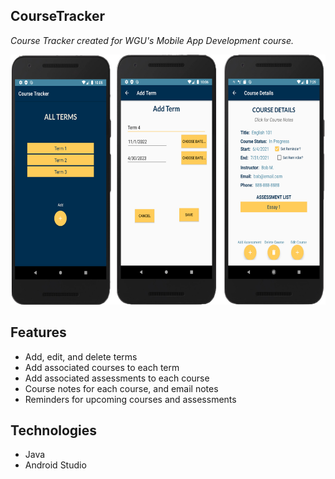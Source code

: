 CourseTracker
-------------
*Course Tracker created for WGU's Mobile App Development course.*

<img src="screen.jpg" width="600" height="400">
<meta 
  property=”og:title”
  content=”Example Title” 
/>
<meta 
  name=”image” 
  property=”og:image” 
  content=”%PUBLIC_URL%/example.png” 
/>
<meta 
  name=”author” 
  content=”Example Author” 
/>
<meta 
  property=”og:description” 
  content=”Example Description“
/>
<meta 
  property=”og:url” 
  content=”https://example.com" 
/>


Features
--------
- Add, edit, and delete terms 
- Add associated courses to each term
- Add associated assessments to each course
- Course notes for each course, and email notes 
- Reminders for upcoming courses and assessments

Technologies
---------
- Java
- Android Studio

